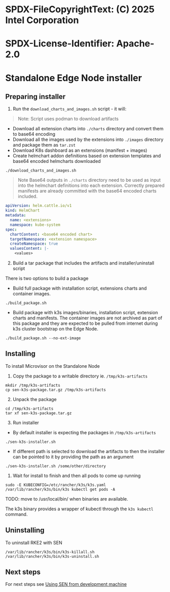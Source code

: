 # SPDX-FileCopyrightText: (C) 2025 Intel Corporation
# SPDX-License-Identifier: Apache-2.0

# Standalone Edge Node installer

## Preparing installer

1. Run the `download_charts_and_images.sh` script - it will:

> Note: Script uses podman to download artifacts

- Download all extension charts into `./charts` directory and convert them to base64 encoding 
- Download all the images used by the extensions into `./images` directory and package them as `tar.zst`
- Download K8s dashboard as an extensions (manifest + images)
- Create helmchart addon definitions based on extension templates and base64 encoded helmcharts downloaded

```shell
./download_charts_and_images.sh
```

> Note Base64 outputs in `./charts` directory need to be used as input into the helmchart definitions into each extension.
> Correctly prepared manifests are already committed with the base64 encoded charts included.

```yaml
apiVersion: helm.cattle.io/v1
kind: HelmChart
metadata:
  name: <extensions>
  namespace: kube-system
spec:
  chartContent: <base64 encoded chart>
  targetNamespace: <extension namespace>
  createNamespace: true
  valuesContent: |-
    <values>
```

2. Build a tar package that includes the artifacts and installer/uninstall script

There is two options to build a package

- Build full package with installation script, extensions charts and container images.

```shell
./build_package.sh
```

- Build package with k3s images/binaries, installation script, extension charts and manifests. The container images are not archived as part of this package and they are expected to be pulled from internet during k3s cluster bootstrap on the Edge Node.
```shell
./build_package.sh --no-ext-image
```

## Installing

To install Microvisor on the Standalone Node

1. Copy the package to a writable directory ie. `/tmp/k3s-artifacts` 

```shell
mkdir /tmp/k3s-artifacts
cp sen-k3s-package.tar.gz /tmp/k3s-artifacts
```

2. Unpack the package

```shell
cd /tmp/k3s-artifacts
tar xf sen-k3s-package.tar.gz
```

3. Run installer

- By default installer is expecting the packages in `/tmp/k3s-artifacts`

```shell
./sen-k3s-installer.sh
```

- If different path is selected to download the artifacts to then the installer can be pointed to it by providing the path as an argument

```shell
./sen-k3s-installer.sh /some/other/directory
```

1. Wait for install to finish and then all pods to come up running

```shell
sudo -E KUBECONFIG=/etc/rancher/k3s/k3s.yaml /var/lib/rancher/k3s/bin/k3s kubectl get pods -A
```
TODO: move to /usr/local/bin/ when binaries are available.

The k3s binary provides a wrapper of kubectl through the `k3s kubectl` command.
## Uninstalling

To uninstall RKE2 with SEN

```shell
/var/lib/rancher/k3s/bin/k3s-killall.sh
/var/lib/rancher/k3s/bin/k3s-uninstall.sh
```

## Next steps

For next steps see [Using SEN from development machine](./development-machine-usage.md)

